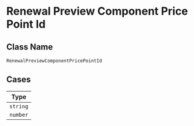 
# Renewal Preview Component Price Point Id

## Class Name

`RenewalPreviewComponentPricePointId`

## Cases

| Type |
|  --- |
| `string` |
| `number` |

